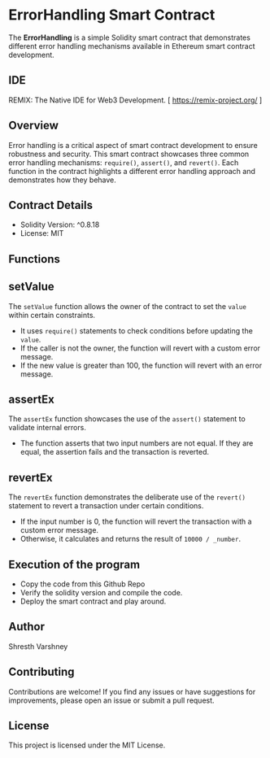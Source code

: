 # ErrorHandling Smart Contract

The **ErrorHandling** is a simple Solidity smart contract that demonstrates different error handling mechanisms available in Ethereum smart contract development.

## IDE
REMIX: The Native IDE for Web3 Development. [ https://remix-project.org/ ]

## Overview

Error handling is a critical aspect of smart contract development to ensure robustness and security. This smart contract showcases three common error handling mechanisms: `require()`, `assert()`, and `revert()`. Each function in the contract highlights a different error handling approach and demonstrates how they behave.

## Contract Details

- Solidity Version: ^0.8.18
- License: MIT

## Functions

## setValue

The `setValue` function allows the owner of the contract to set the `value` within certain constraints.
- It uses `require()` statements to check conditions before updating the `value`.
- If the caller is not the owner, the function will revert with a custom error message.
- If the new value is greater than 100, the function will revert with an error message.

## assertEx

The `assertEx` function showcases the use of the `assert()` statement to validate internal errors.
- The function asserts that two input numbers are not equal. If they are equal, the assertion fails and the transaction is reverted.

## revertEx

The `revertEx` function demonstrates the deliberate use of the `revert()` statement to revert a transaction under certain conditions.
- If the input number is 0, the function will revert the transaction with a custom error message.
- Otherwise, it calculates and returns the result of `10000 / _number`.

## Execution of the program
- Copy the code from this Github Repo
- Verify the solidity version and compile the code.
- Deploy the smart contract and play around.

## Author
Shresth Varshney

## Contributing
Contributions are welcome! If you find any issues or have suggestions for improvements, please open an issue or submit a pull request.

## License

This project is licensed under the MIT License. 
